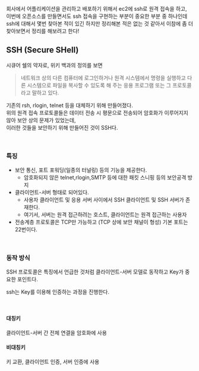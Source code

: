 회사에서 어플리케이션을 관리하고 배포하기 위해서 ec2에 ssh로 원격 접속을 하고,<br />
이번에 오픈소스를 만들면서도 ssh 접속을 구현하는 부분이 중요한 부분 중 하나인데<br />
ssh에 대해서 몇번 찾아본 적이 있긴 하지만 정리해본 적은 없는 것 같아서 이참에 좀 더 찾아보면서 정리를 해보려고 한다!<br />

## SSH (Secure SHell)
시큐어 쉘의 약자로, 위키 백과의 정의를 보면 
> 네트워크 상의 다른 컴퓨터에 로그인하거나 원격 시스템에서 명령을 실행하고 다른 시스템으로 파일을 복사할 수 있도록 해 주는 응용 프로그램 또는 그 프로토콜
라고 말하고 있다.

기존의 rsh, rlogin, telnet 등을 대체하기 위해 만들어졌다.<br />
위의 원격 접속 프로토콜들은 데이터 전송 시 평문으로 전송되어 암호화가 이루어지지 않아 보안 상의 문제가 있었는데,<br />
이러한 것들을 보안하기 위해 만들어진 것이 SSH다.<br />

<br />

### 특징

- 보안 통신, 포트 포워딩(일종의 터널링) 등의 기능을 제공한다.
    -  암호화되지 않은 telnet,rlogin,SMTP 등에 대한 패킷 스니핑 등의 보안공격 방지
- 클라이언트-서버 형태로 되어있다.
    - 사용자 클라이언트 및 응용 서버 사이에서 SSH 클라이언트 및 SSH 서버가 존재한다.
    - 여기서, 서버는 원격 접근하려는 호스트, 클라이언트는 원격 접근하는 사용자
- 전송계층 프로토콜은 TCP만 가능하고 (TCP 상에 보안 채널이 형성) 기본 포트는 22번이다.


<br />

### 동작 방식
SSH 프로토콜은 특징에서 언급한 것처럼 클라이언트-서버 모델로 동작하고 Key가 중요한 포인트다.<br />

ssh는 Key를 이용해 인증하는 과정을 진행한다.

<br />

#### 대칭키

클라이언트-서버 간 전체 연결을 암호화에 사용

#### 비대칭키
키 교환, 클라이언트 인증, 서버 인증에 사용